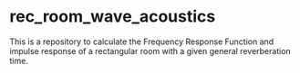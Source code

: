 # rec_room_wave_acoustics
This is a repository to calculate the Frequency Response Function and impulse response of a rectangular room with a given general reverberation time. 
